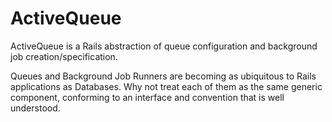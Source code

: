 ActiveQueue 
======

ActiveQueue is a Rails abstraction of queue configuration and background job creation/specification. 

Queues and Background Job Runners are becoming as ubiquitous to Rails applications as Databases. Why not treat each of them as the same generic component, conforming to an interface and convention that is well understood. 


 